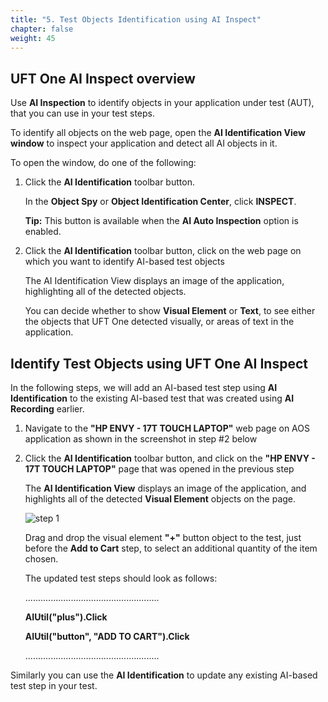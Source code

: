 ```yaml
---
title: "5. Test Objects Identification using AI Inspect"
chapter: false
weight: 45
---
```


## UFT One AI Inspect overview

Use **AI Inspection** to identify objects in your application under test (AUT), that you can use in your test steps.

To identify all objects on the web page, open the **AI Identification View window** to inspect your application and detect all AI objects in it.

To open the window, do one of the following:

1. Click the **AI Identification** toolbar button.

	In the **Object Spy** or **Object Identification Center**, click **INSPECT**.

	**Tip:** This button is available when the **AI Auto Inspection** option is enabled.

2. Click the **AI Identification** toolbar button, click on the web page on which you want to identify AI-based test objects

	The AI Identification View displays an image of the application, highlighting all of the detected objects.

	You can decide whether to show **Visual Element** or **Text**, to see either the objects that UFT One detected visually, or areas of text in the application.

## Identify Test Objects using UFT One AI Inspect

In the following steps, we will add an AI-based test step using **AI Identification** to the existing AI-based test that was created using **AI Recording** earlier.

1. Navigate to the **"HP ENVY - 17T TOUCH LAPTOP"** web page on AOS application as shown in the screenshot in step #2 below

2. Click the **AI Identification** toolbar button, and click on the **"HP ENVY - 17T TOUCH LAPTOP"** page that was opened in the previous step

	The **AI Identification View** displays an image of the application, and highlights all of the detected **Visual Element** objects on the page.

	![step 1](/images/040_create_uft_ai_based_test/ai_inspect_visual_element.PNG)

	Drag and drop the visual element **"+"** button object to the test, just before the **Add to Cart** step, to select an additional quantity of the item chosen.

	The updated test steps should look as follows:

	.....................................................

	**AIUtil("plus").Click**

	**AIUtil("button", "ADD TO CART").Click**

	.....................................................

Similarly you can use the **AI Identification** to update any existing AI-based test step in your test.

